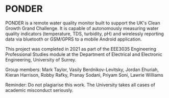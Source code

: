 # PONDER

PONDER is a remote water quality monitor built to support the UK's Clean Growth Grand Challenge. It is capable of autonomously measuring water quality indicators (temperature, TDS, turbidity, pH) and wirelessly reporting data via bluetooth or GSM/GPRS to a mobile Android application. 

This project was completed in 2021 as part of the EEE3035 Engineering Professional Studies module at the Department of Electrical and Electronic Engineering, University of Surrey.

Group members: Mark Taylor, Vasily Berdnikov-Levitsky, Jordan Ehuriah, Kieran Harrison, Robby Rafky, Pranay Sodani, Priyam Soni, Lawrie Williams

Reminder: Do not plagiarise this work. The University takes all cases of academic misconduct seriously.
